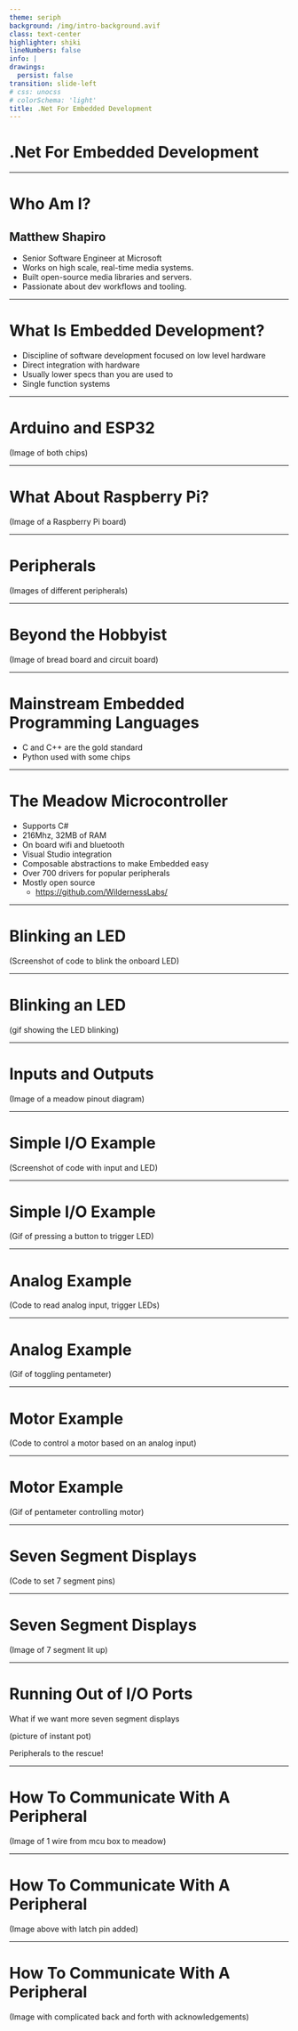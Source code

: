 ```yaml
---
theme: seriph
background: /img/intro-background.avif
class: text-center
highlighter: shiki
lineNumbers: false
info: |
drawings:
  persist: false
transition: slide-left
# css: unocss
# colorSchema: 'light'
title: .Net For Embedded Development
---
```


# .Net For Embedded Development

---

# Who Am I?

## Matthew Shapiro

* Senior Software Engineer at Microsoft
* Works on high scale, real-time media systems.
* Built open-source media libraries and servers.
* Passionate about dev workflows and tooling.

---

# What Is Embedded Development?

* Discipline of software development focused on low level hardware
* Direct integration with hardware
* Usually lower specs than you are used to
* Single function systems

---

# Arduino and ESP32

(Image of both chips)

<!-- 
* Both are common names in embedded
* Arduino mostly used in hobbyist space
 -->

---

# What About Raspberry Pi?

(Image of a Raspberry Pi board)

<!-- 
* Linux and Windows not real time
* Timings critical to be deterministic
-->

---

# Peripherals

(Images of different peripherals)

<!--
* Microcontrollers not usually useful on their own
* Direct connections to other hardware make them useful
-->

---

# Beyond the Hobbyist

(Image of bread board and circuit board)

<!--
* Prototyped on breadboards, then usually integrated into PCBs
-->

---

# Mainstream Embedded Programming Languages

* C and C++ are the gold standard
* Python used with some chips

---

# The Meadow Microcontroller

* Supports C#
* 216Mhz, 32MB of RAM
* On board wifi and bluetooth
* Visual Studio integration
* Composable abstractions to make Embedded easy
* Over 700 drivers for popular peripherals
* Mostly open source
  * https://github.com/WildernessLabs/

---

# Blinking an LED

(Screenshot of code to blink the onboard LED)

---

# Blinking an LED

(gif showing the LED blinking)

---

# Inputs and Outputs

(Image of a meadow pinout diagram)

---

# Simple I/O Example

(Screenshot of code with input and LED)

---

# Simple I/O Example

(Gif of pressing a button to trigger LED)

---

# Analog Example

(Code to read analog input, trigger LEDs)

---

# Analog Example

(Gif of toggling pentameter)

---

# Motor Example

(Code to control a motor based on an analog input)

---

# Motor Example

(Gif of pentameter controlling motor)

---

# Seven Segment Displays

(Code to set 7 segment pins)

---

# Seven Segment Displays

(Image of 7 segment lit up)

---

# Running Out of I/O Ports

What if we want more seven segment displays

(picture of instant pot)

Peripherals to the rescue!

---

# How To Communicate With A Peripheral

(Image of 1 wire from mcu box to meadow)

<!-- How does the other side know when to read the value? -->

---

# How To Communicate With A Peripheral

(Image above with latch pin added)

<!-- How do we know when the other side has read? -->

---

# How To Communicate With A Peripheral

(Image with complicated back and forth with acknowledgements)